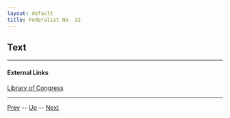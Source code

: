 ```yaml
---
layout: default
title: Federalist No. 32
---
```


## Text

---
#### External Links
[Library of Congress]()

---

[Prev](31.md) -- [Up](README.md) -- [Next](33.md)
